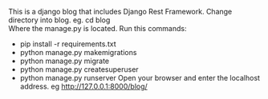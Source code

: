 This is a django blog that includes Django Rest Framework.
Change directory into blog.   eg. cd blog <br>
Where the manage.py is located.
Run this commands:
 - pip install -r requirements.txt
 - python manage.py makemigrations
 - python manage.py migrate
 - python manage.py createsuperuser
 - python manage.py runserver
Open your browser and enter the localhost address. eg http://127.0.0.1:8000/blog/
